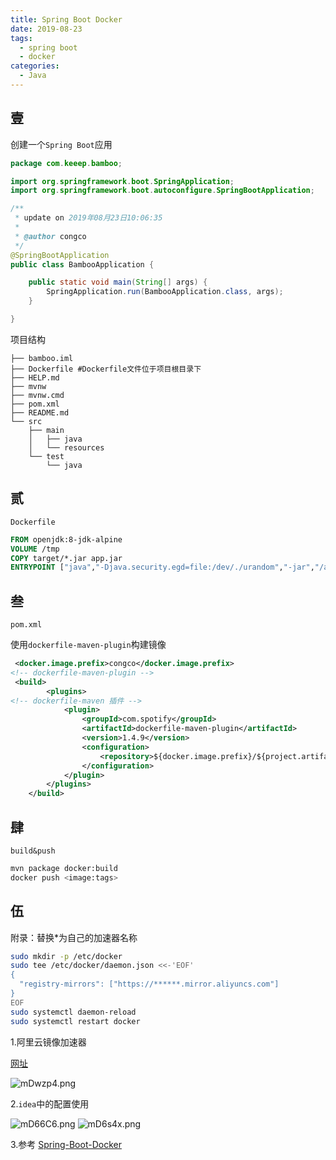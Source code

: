 ```yaml
---
title: Spring Boot Docker
date: 2019-08-23
tags:
  - spring boot
  - docker
categories:
  - Java
---
```


## 壹

创建一个`Spring Boot`应用

```java
package com.keeep.bamboo;

import org.springframework.boot.SpringApplication;
import org.springframework.boot.autoconfigure.SpringBootApplication;

/**
 * update on 2019年08月23日10:06:35
 *
 * @author congco
 */
@SpringBootApplication
public class BambooApplication {

    public static void main(String[] args) {
        SpringApplication.run(BambooApplication.class, args);
    }

}

```

项目结构

```tree
├── bamboo.iml
├── Dockerfile #Dockerfile文件位于项目根目录下
├── HELP.md
├── mvnw
├── mvnw.cmd
├── pom.xml
├── README.md
└── src
    ├── main
    │   ├── java
    │   └── resources
    └── test
        └── java
```

## 贰

`Dockerfile`

```dockerfile
FROM openjdk:8-jdk-alpine
VOLUME /tmp
COPY target/*.jar app.jar
ENTRYPOINT ["java","-Djava.security.egd=file:/dev/./urandom","-jar","/app.jar"]
```

## 叁

`pom.xml`

使用`dockerfile-maven-plugin`构建镜像

```xml
 <docker.image.prefix>congco</docker.image.prefix>
<!-- dockerfile-maven-plugin -->
 <build>
        <plugins>
<!-- dockerfile-maven 插件 -->
            <plugin>
                <groupId>com.spotify</groupId>
                <artifactId>dockerfile-maven-plugin</artifactId>
                <version>1.4.9</version>
                <configuration>
                    <repository>${docker.image.prefix}/${project.artifactId}</repository>
                </configuration>
            </plugin>
        </plugins>
    </build>
```

## 肆

`build&push`

```bash
mvn package docker:build
docker push <image:tags>
```

## 伍

附录：替换*为自己的加速器名称

```bash
sudo mkdir -p /etc/docker
sudo tee /etc/docker/daemon.json <<-'EOF'
{
  "registry-mirrors": ["https://******.mirror.aliyuncs.com"]
}
EOF
sudo systemctl daemon-reload
sudo systemctl restart docker
```

1.阿里云镜像加速器

[网址](https://cr.console.aliyun.com/cn-hangzhou/instances/mirrors)

![mDwzp4.png](https://s2.ax1x.com/2019/08/23/mDwzp4.png)

2.`idea`中的配置使用

![mD66C6.png](https://s2.ax1x.com/2019/08/23/mD66C6.png)
![mD6s4x.png](https://s2.ax1x.com/2019/08/23/mD6s4x.png)

3.参考 [Spring-Boot-Docker](https://spring.io/guides/gs/spring-boot-docker/)
